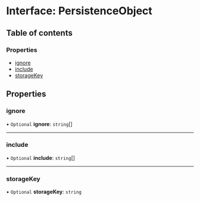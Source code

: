 # Interface: PersistenceObject

## Table of contents

### Properties

- [ignore](PersistenceObject.md#ignore)
- [include](PersistenceObject.md#include)
- [storageKey](PersistenceObject.md#storagekey)

## Properties

### ignore

• `Optional` **ignore**: `string`[]

___

### include

• `Optional` **include**: `string`[]

___

### storageKey

• `Optional` **storageKey**: `string`
